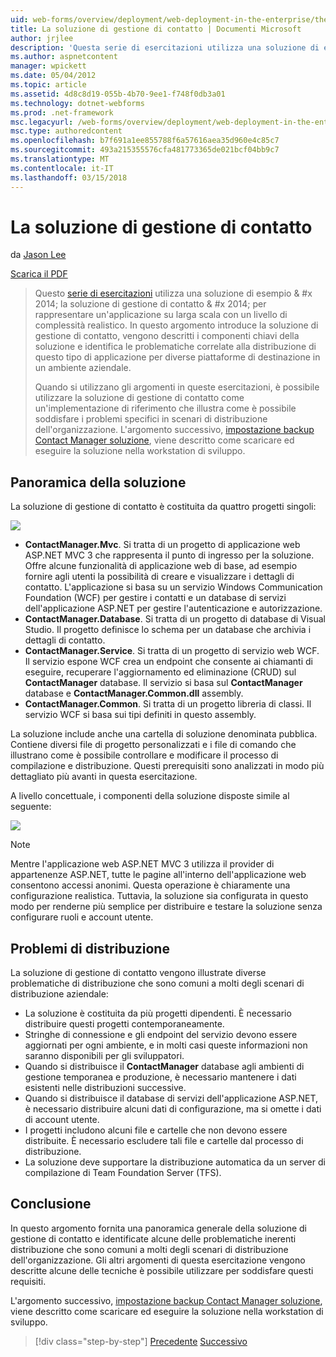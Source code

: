```yaml
---
uid: web-forms/overview/deployment/web-deployment-in-the-enterprise/the-contact-manager-solution
title: La soluzione di gestione di contatto | Documenti Microsoft
author: jrjlee
description: 'Questa serie di esercitazioni utilizza una soluzione di esempio & #x 2014; la soluzione di gestione di contatto & #x 2014; per rappresentare un''applicazione su larga scala con un livello realistico...'
ms.author: aspnetcontent
manager: wpickett
ms.date: 05/04/2012
ms.topic: article
ms.assetid: 4d8c8d19-055b-4b70-9ee1-f748f0db3a01
ms.technology: dotnet-webforms
ms.prod: .net-framework
msc.legacyurl: /web-forms/overview/deployment/web-deployment-in-the-enterprise/the-contact-manager-solution
msc.type: authoredcontent
ms.openlocfilehash: b7f691a1ee855788f6a57616aea35d960e4c85c7
ms.sourcegitcommit: 493a215355576cfa481773365de021bcf04bb9c7
ms.translationtype: MT
ms.contentlocale: it-IT
ms.lasthandoff: 03/15/2018
---
```

<a name="the-contact-manager-solution"></a>La soluzione di gestione di contatto
====================
da [Jason Lee](https://github.com/jrjlee)

[Scarica il PDF](https://msdnshared.blob.core.windows.net/media/MSDNBlogsFS/prod.evol.blogs.msdn.com/CommunityServer.Blogs.Components.WeblogFiles/00/00/00/63/56/8130.DeployingWebAppsInEnterpriseScenarios.pdf)

> Questo [serie di esercitazioni](web-deployment-in-the-enterprise.md) utilizza una soluzione di esempio & #x 2014; la soluzione di gestione di contatto & #x 2014; per rappresentare un'applicazione su larga scala con un livello di complessità realistico. In questo argomento introduce la soluzione di gestione di contatto, vengono descritti i componenti chiavi della soluzione e identifica le problematiche correlate alla distribuzione di questo tipo di applicazione per diverse piattaforme di destinazione in un ambiente aziendale.
> 
> Quando si utilizzano gli argomenti in queste esercitazioni, è possibile utilizzare la soluzione di gestione di contatto come un'implementazione di riferimento che illustra come è possibile soddisfare i problemi specifici in scenari di distribuzione dell'organizzazione. L'argomento successivo, [impostazione backup Contact Manager soluzione](setting-up-the-contact-manager-solution.md), viene descritto come scaricare ed eseguire la soluzione nella workstation di sviluppo.


## <a name="solution-overview"></a>Panoramica della soluzione

La soluzione di gestione di contatto è costituita da quattro progetti singoli:

![](the-contact-manager-solution/_static/image1.png)

- **ContactManager.Mvc**. Si tratta di un progetto di applicazione web ASP.NET MVC 3 che rappresenta il punto di ingresso per la soluzione. Offre alcune funzionalità di applicazione web di base, ad esempio fornire agli utenti la possibilità di creare e visualizzare i dettagli di contatto. L'applicazione si basa su un servizio Windows Communication Foundation (WCF) per gestire i contatti e un database di servizi dell'applicazione ASP.NET per gestire l'autenticazione e autorizzazione.
- **ContactManager.Database**. Si tratta di un progetto di database di Visual Studio. Il progetto definisce lo schema per un database che archivia i dettagli di contatto.
- **ContactManager.Service**. Si tratta di un progetto di servizio web WCF. Il servizio espone WCF crea un endpoint che consente ai chiamanti di eseguire, recuperare l'aggiornamento ed eliminazione (CRUD) sul **ContactManager** database. Il servizio si basa sul **ContactManager** database e **ContactManager.Common.dll** assembly.
- **ContactManager.Common**. Si tratta di un progetto libreria di classi. Il servizio WCF si basa sui tipi definiti in questo assembly.

La soluzione include anche una cartella di soluzione denominata pubblica. Contiene diversi file di progetto personalizzati e i file di comando che illustrano come è possibile controllare e modificare il processo di compilazione e distribuzione. Questi prerequisiti sono analizzati in modo più dettagliato più avanti in questa esercitazione.

A livello concettuale, i componenti della soluzione disposte simile al seguente:

![](the-contact-manager-solution/_static/image2.png)

> [!NOTE]
> Mentre l'applicazione web ASP.NET MVC 3 utilizza il provider di appartenenze ASP.NET, tutte le pagine all'interno dell'applicazione web consentono accessi anonimi. Questa operazione è chiaramente una configurazione realistica. Tuttavia, la soluzione sia configurata in questo modo per renderne più semplice per distribuire e testare la soluzione senza configurare ruoli e account utente.


## <a name="deployment-challenges"></a>Problemi di distribuzione

La soluzione di gestione di contatto vengono illustrate diverse problematiche di distribuzione che sono comuni a molti degli scenari di distribuzione aziendale:

- La soluzione è costituita da più progetti dipendenti. È necessario distribuire questi progetti contemporaneamente.
- Stringhe di connessione e gli endpoint del servizio devono essere aggiornati per ogni ambiente, e in molti casi queste informazioni non saranno disponibili per gli sviluppatori.
- Quando si distribuisce il **ContactManager** database agli ambienti di gestione temporanea e produzione, è necessario mantenere i dati esistenti nelle distribuzioni successive.
- Quando si distribuisce il database di servizi dell'applicazione ASP.NET, è necessario distribuire alcuni dati di configurazione, ma si omette i dati di account utente.
- I progetti includono alcuni file e cartelle che non devono essere distribuite. È necessario escludere tali file e cartelle dal processo di distribuzione.
- La soluzione deve supportare la distribuzione automatica da un server di compilazione di Team Foundation Server (TFS).

## <a name="conclusion"></a>Conclusione

In questo argomento fornita una panoramica generale della soluzione di gestione di contatto e identificate alcune delle problematiche inerenti distribuzione che sono comuni a molti degli scenari di distribuzione dell'organizzazione. Gli altri argomenti di questa esercitazione vengono descritte alcune delle tecniche è possibile utilizzare per soddisfare questi requisiti.

L'argomento successivo, [impostazione backup Contact Manager soluzione](setting-up-the-contact-manager-solution.md), viene descritto come scaricare ed eseguire la soluzione nella workstation di sviluppo.

>[!div class="step-by-step"]
[Precedente](web-deployment-in-the-enterprise.md)
[Successivo](setting-up-the-contact-manager-solution.md)
